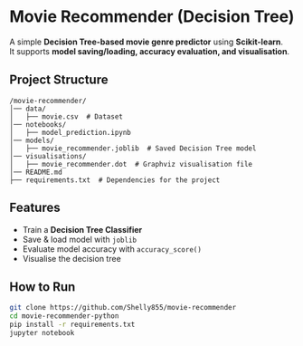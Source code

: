 # Movie Recommender (Decision Tree)

A simple **Decision Tree-based movie genre predictor** using **Scikit-learn**.  
It supports **model saving/loading, accuracy evaluation, and visualisation**.

## Project Structure
```
/movie-recommender/
│── data/
│   ├── movie.csv  # Dataset
│── notebooks/
│   ├── model_prediction.ipynb
│── models/
│   ├── movie_recommender.joblib  # Saved Decision Tree model
│── visualisations/
│   ├── movie_recommender.dot  # Graphviz visualisation file
│── README.md
├── requirements.txt  # Dependencies for the project
```

## Features
- Train a **Decision Tree Classifier**  
- Save & load model with `joblib`  
- Evaluate model accuracy with `accuracy_score()`  
- Visualise the decision tree

## How to Run
```bash
git clone https://github.com/Shelly855/movie-recommender
cd movie-recommender-python
pip install -r requirements.txt
jupyter notebook

